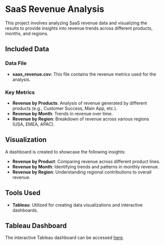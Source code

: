 # SaaS Revenue Analysis

This project involves analyzing SaaS revenue data and visualizing the results to provide insights into revenue trends across different products, months, and regions.

## Included Data

### Data File
- **saas_revenue.csv**: This file contains the revenue metrics used for the analysis.

### Key Metrics
- **Revenue by Products**: Analysis of revenue generated by different products (e.g., Customer Success, Main App, etc.).
- **Revenue by Month**: Trends in revenue over time.
- **Revenue by Region**: Breakdown of revenue across various regions (USA, EMEA, APAC).

## Visualization

A dashboard is created to showcase the following insights:
- **Revenue by Product**: Comparing revenue across different product lines.
- **Revenue by Month**: Identifying trends and patterns in monthly revenue.
- **Revenue by Region**: Understanding regional contributions to overall revenue.

## Tools Used

- **Tableau**: Utilized for creating data visualizations and interactive dashboards.

## Tableau Dashboard

The interactive Tableau dashboard can be accessed [here](https://public.tableau.com/app/profile/andrii.maidanov/viz/saas_revenue_17374859774200/Dashboard2).

